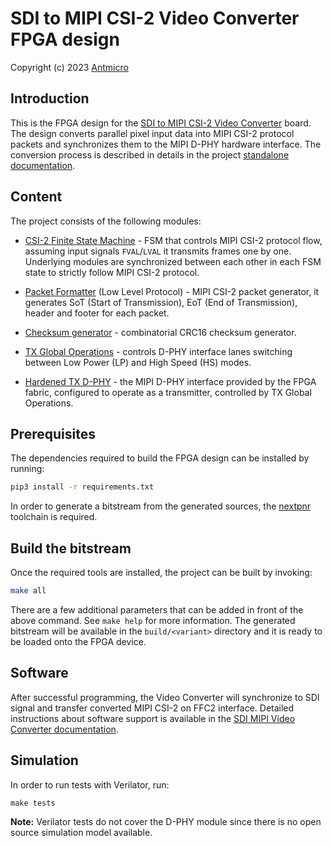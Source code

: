 # SDI to MIPI CSI-2 Video Converter FPGA design

Copyright (c) 2023 [Antmicro](https://antmicro.com/)

## Introduction

This is the FPGA design for the [SDI to MIPI CSI-2 Video Converter](https://github.com/antmicro/sdi-mipi-video-converter) board.
The design converts parallel pixel input data into MIPI CSI-2 protocol packets and synchronizes them to the MIPI D-PHY hardware interface.
The conversion process is described in details in the project [standalone documentation](https://antmicro.github.io/sdi-mipi-video-converter/).

## Content

The project consists of the following modules:
* [CSI-2 Finite State Machine](src/cmos2dphy.py) - FSM that controls MIPI CSI-2 protocol flow, assuming input signals `FVAL`/`LVAL` it transmits frames one by one.
Underlying modules are synchronized between each other in each FSM state to strictly follow MIPI CSI-2 protocol.

* [Packet Formatter](src/packet_formatter.py) (Low Level Protocol) - MIPI CSI-2 packet generator, it generates SoT (Start of Transmission), EoT (End of Transmission), header and footer for each packet.
* [Checksum generator](src/crc16.py) - combinatorial CRC16 checksum generator.
* [TX Global Operations](src/mipi_dphy.py#L22) - controls D-PHY interface lanes switching between Low Power (LP) and High Speed (HS) modes.
* [Hardened TX D-PHY](src/mipi_dphy.py#L321-L490) - the MIPI D-PHY interface provided by the FPGA fabric, configured to operate as a transmitter, controlled by TX Global Operations.

## Prerequisites

The dependencies required to build the FPGA design can be installed by running:

```bash
pip3 install -r requirements.txt
```

In order to generate a bitstream from the generated sources, the [nextpnr](https://github.com/YosysHQ/nextpnr) toolchain is required.

## Build the bitstream

Once the required tools are installed, the project can be built by invoking:

```bash
make all
```
There are a few additional parameters that can be added in front of the above command.
See `make help` for more information.
The generated bitstream will be available in the `build/<variant>` directory and it is ready to be loaded onto the FPGA device.

## Software

After successful programming, the Video Converter will synchronize to SDI signal and transfer converted MIPI CSI-2 on FFC2 interface.
Detailed instructions about software support is available in the [SDI MIPI Video Converter documentation](https://antmicro.github.io/sdi-mipi-video-converter/software.html).

## Simulation

In order to run tests with Verilator, run:

```
make tests
```

**Note:** Verilator tests do not cover the D-PHY module since there is no open source simulation model available.
